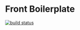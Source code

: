 # Front Boilerplate
[![build status](http://gitlab.flow.local/Maxwellewxam/front-boilerplate/badges/3/build.svg)](http://gitlab.flow.local/Maxwellewxam/front-boilerplate/commits/3)
